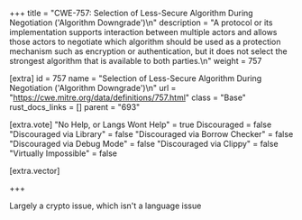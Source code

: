 +++
title = "CWE-757: Selection of Less-Secure Algorithm During Negotiation ('Algorithm Downgrade')\n"
description = "A protocol or its implementation supports interaction between multiple actors and allows those actors to negotiate which algorithm should be used as a protection mechanism such as encryption or authentication, but it does not select the strongest algorithm that is available to both parties.\n"
weight = 757

[extra]
id = 757
name = "Selection of Less-Secure Algorithm During Negotiation ('Algorithm Downgrade')\n"
url = "https://cwe.mitre.org/data/definitions/757.html"
class = "Base"
rust_docs_links = []
parent = "693"

[extra.vote]
"No Help, or Langs Wont Help" = true
Discouraged = false
"Discouraged via Library" = false
"Discouraged via Borrow Checker" = false
"Discouraged via Debug Mode" = false
"Discouraged via Clippy" = false
"Virtually Impossible" = false

[extra.vector]

+++

Largely a crypto issue, which isn't a language issue